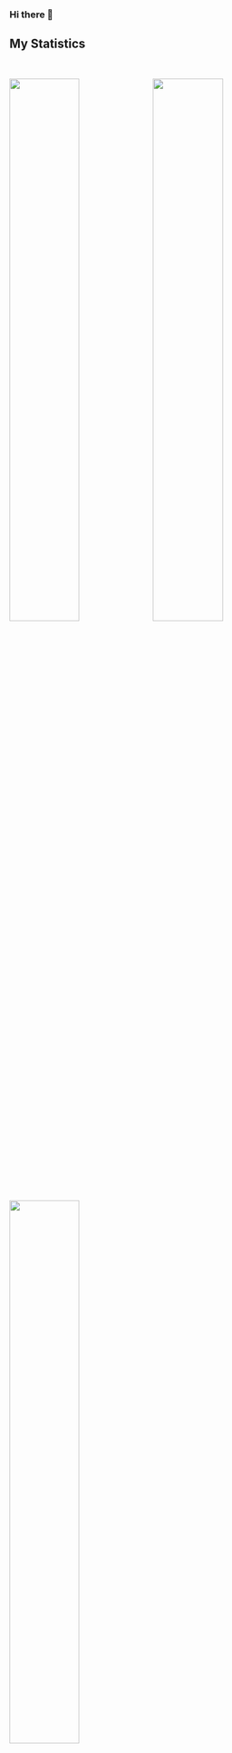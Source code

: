 ### Hi there 👋

## My Statistics
<br/>
<p align="left">
  <img width="49.5%" src="https://github-readme-stats.vercel.app/api?username=chiranjeet-baruah&show_icons=true&theme=vue-dark&count_private=true&include_all_commits=true&show_icons=true&cache_seconds=1800" />
    <img width="49.5%" src="https://github-readme-streak-stats.herokuapp.com/?user=chiranjeet-baruah&theme=vue-dark&count_private=true&include_all_commits=true&show_icons=true&cache_seconds=1800" />
</p>

<br>

<p align="left">
  <img width="49.5%" src="https://github-readme-stats.vercel.app/api/top-langs/?username=chiranjeet-baruah&layout=compact&count_private=true&include_all_commits=true&cache_seconds=1800" />
</p>
